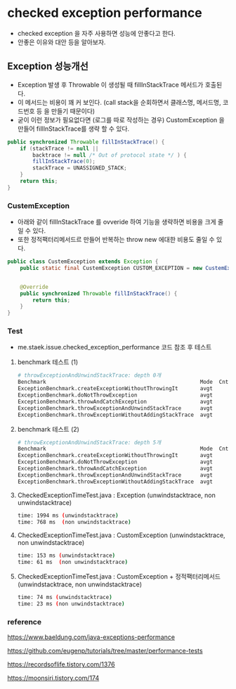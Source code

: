 # checked exception performance

- checked exception 을 자주 사용하면 성능에 안좋다고 한다.
- 안좋은 이유와 대안 등을 알아보자.



## Exception 성능개선

- Exception 발생 후  Throwable 이 생성될 때 fillInStackTrace 메서드가 호출된다.
- 이 메서드는 비용이 꽤 커 보인다. (call stack을 순회하면서 클래스명, 메서드명, 코드번호 등 을 만들기 때문이다)
- 굳이 이런 정보가 필요없다면 (로그를 따로 작성하는 경우) CustomException 을 만들어 fillInStackTrace를 생략 할 수 있다.

~~~java
public synchronized Throwable fillInStackTrace() {
    if (stackTrace != null ||
        backtrace != null /* Out of protocol state */ ) {
        fillInStackTrace(0);
        stackTrace = UNASSIGNED_STACK;
    }
    return this;
}
~~~



### CustemException

- 아래와 같이 fillInStackTrace 를 ovveride 하여 기능을 생략하면 비용을 크게 줄일 수 있다.
- 또한 정적팩터리메서드르 만들어 반복하는 throw new 에대한 비용도 줄일 수 있다.

~~~java
public class CustemException extends Exception {
    public static final CustemException CUSTOM_EXCEPTION = new CustemException();


    @Override
    public synchronized Throwable fillInStackTrace() {
        return this;
    }
}
~~~





### Test

- me.staek.issue.checked_exception_performance 코드 참조 후 테스트

1. benchmark 테스트 (1)

   ~~~sh
   # throwExceptionAndUnwindStackTrace: depth 0개
   Benchmark                                                 Mode  Cnt   Score   Error  Units
   ExceptionBenchmark.createExceptionWithoutThrowingIt       avgt       11.208          ms/op
   ExceptionBenchmark.doNotThrowException                    avgt        0.024          ms/op
   ExceptionBenchmark.throwAndCatchException                 avgt       11.197          ms/op
   ExceptionBenchmark.throwExceptionAndUnwindStackTrace      avgt       55.108          ms/op
   ExceptionBenchmark.throwExceptionWithoutAddingStackTrace  avgt        0.397          ms/op
   ~~~

2. benchmark 테스트 (2)
   ~~~sh
   # throwExceptionAndUnwindStackTrace: depth 5개
   Benchmark                                                 Mode  Cnt   Score   Error  Units
   ExceptionBenchmark.createExceptionWithoutThrowingIt       avgt       11.665          ms/op
   ExceptionBenchmark.doNotThrowException                    avgt        0.024          ms/op
   ExceptionBenchmark.throwAndCatchException                 avgt       12.294          ms/op
   ExceptionBenchmark.throwExceptionAndUnwindStackTrace      avgt       61.933          ms/op
   ExceptionBenchmark.throwExceptionWithoutAddingStackTrace  avgt        0.404          ms/op
   ~~~

3. CheckedExceptionTimeTest.java : Exception (unwindstacktrace, non unwindstacktrace)
   ~~~sh
   time: 1994 ms (unwindstacktrace)
   time: 768 ms  (non unwindstacktrace)
   ~~~

4. CheckedExceptionTimeTest.java : CustomException (unwindstacktrace, non unwindstacktrace)
   ~~~sh
   time: 153 ms (unwindstacktrace)
   time: 61 ms  (non unwindstacktrace)
   ~~~

5. CheckedExceptionTimeTest.java : CustomException + 정적팩터리메서드 (unwindstacktrace, non unwindstacktrace)
   ~~~sh
   time: 74 ms (unwindstacktrace)
   time: 23 ms (non unwindstacktrace)
   ~~~

   



### reference

https://www.baeldung.com/java-exceptions-performance

https://github.com/eugenp/tutorials/tree/master/performance-tests

https://recordsoflife.tistory.com/1376

https://moonsiri.tistory.com/174





